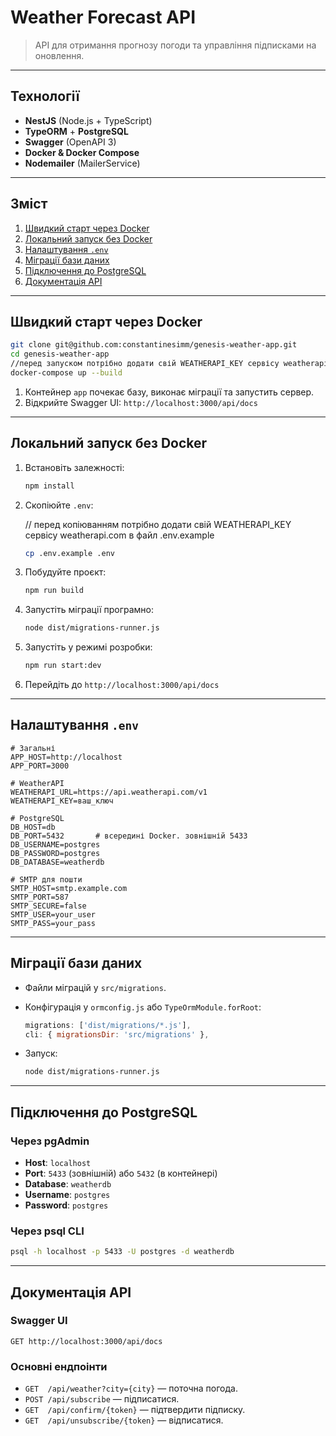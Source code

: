 # Weather Forecast API

> API для отримання прогнозу погоди та управління підписками на оновлення.

---

## Технології

* **NestJS** (Node.js + TypeScript)
* **TypeORM** + **PostgreSQL**
* **Swagger** (OpenAPI 3)
* **Docker & Docker Compose**
* **Nodemailer** (MailerService)

---

## Зміст

1. [Швидкий старт через Docker](#швидкий-старт-через-docker)
2. [Локальний запуск без Docker](#локальний-запуск-без-docker)
3. [Налаштування `.env`](#налаштування-env)
4. [Міграції бази даних](#міграції-бази-даних)
5. [Підключення до PostgreSQL](#підключення-до-postgresql)
6. [Документація API](#документація-api)

---

## Швидкий старт через Docker

```bash
git clone git@github.com:constantinesimm/genesis-weather-app.git
cd genesis-weather-app
//перед запуском потрібно додати свій WEATHERAPI_KEY сервісу weatherapi.com в файл .env.example
docker-compose up --build
```

1. Контейнер `app` почекає базу, виконає міграції та запустить сервер.
2. Відкрийте Swagger UI: `http://localhost:3000/api/docs`

---

## Локальний запуск без Docker

1. Встановіть залежності:

   ```bash
   npm install
   ```
2. Скопіюйте `.env`:

   // перед копіюванням потрібно додати свій WEATHERAPI_KEY сервісу weatherapi.com в файл .env.example
   ```bash
   cp .env.example .env
   ```
3. Побудуйте проєкт:

   ```bash
   npm run build
   ```
4. Запустіть міграції програмно:

   ```bash
   node dist/migrations-runner.js
   ```
5. Запустіть у режимі розробки:

   ```bash
   npm run start:dev
   ```
6. Перейдіть до `http://localhost:3000/api/docs`

---

## Налаштування `.env`

```dotenv
# Загальні
APP_HOST=http://localhost
APP_PORT=3000

# WeatherAPI
WEATHERAPI_URL=https://api.weatherapi.com/v1
WEATHERAPI_KEY=ваш_ключ

# PostgreSQL
DB_HOST=db
DB_PORT=5432       # всередині Docker. зовнішній 5433
DB_USERNAME=postgres
DB_PASSWORD=postgres
DB_DATABASE=weatherdb

# SMTP для пошти
SMTP_HOST=smtp.example.com
SMTP_PORT=587
SMTP_SECURE=false
SMTP_USER=your_user
SMTP_PASS=your_pass
```

---

## Міграції бази даних

* Файли міграцій у `src/migrations`.
* Конфігурація у `ormconfig.js` або `TypeOrmModule.forRoot`:

  ```js
  migrations: ['dist/migrations/*.js'],
  cli: { migrationsDir: 'src/migrations' },
  ```
* Запуск:

  ```bash
  node dist/migrations-runner.js
  ```

---

## Підключення до PostgreSQL

### Через pgAdmin

* **Host**: `localhost`
* **Port**: `5433` (зовнішній) або `5432` (в контейнері)
* **Database**: `weatherdb`
* **Username**: `postgres`
* **Password**: `postgres`

### Через psql CLI

```bash
psql -h localhost -p 5433 -U postgres -d weatherdb
```

---

## Документація API

### Swagger UI

`GET http://localhost:3000/api/docs`

### Основні ендпоінти

* `GET  /api/weather?city={city}` — поточна погода.
* `POST /api/subscribe` — підписатися.
* `GET  /api/confirm/{token}` — підтвердити підписку.
* `GET  /api/unsubscribe/{token}` — відписатися.
